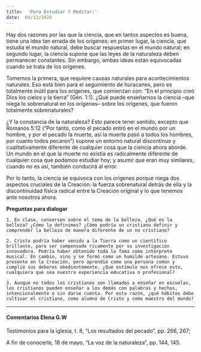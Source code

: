 ```yaml
---
title:  'Para Estudiar Y Meditar:'
date:  04/12/2020
---
```


Hay dos razones por las que la ciencia, que en tantos aspectos es buena, tiene una idea tan errada de los orígenes: en primer lugar, la ciencia, que estudia el mundo natural, debe buscar respuestas en el mundo natural; en segundo lugar, la ciencia supone que las leyes de la naturaleza deben permanecer constantes. Sin embargo, ambas ideas están equivocadas cuando se trata de los orígenes.

Tomemos la primera, que requiere causas naturales para acontecimientos naturales. Eso está bien para el seguimiento de huracanes, pero es totalmente inútil para los orígenes, que comienzan con: “En el principio creó Dios los cielos y la tierra” (Gén. 1:1). ¿Qué puede enseñarnos la ciencia –que niega lo sobrenatural en los orígenes– sobre los orígenes, que fueron totalmente sobrenaturales?

¿Y la constancia de la naturaleza? Esto parece tener sentido, excepto que Romanos 5:12 (“Por tanto, como el pecado entró en el mundo por un hombre, y por el pecado la muerte, así la muerte pasó a todos los hombres, por cuanto todos pecaron”) supone un entorno natural discontinuo y cualitativamente diferente de cualquier cosa que la ciencia ahora aborde. Un mundo en el que la muerte no existía es radicalmente diferente de cualquier cosa que podamos estudiar hoy; y asumir que eran muy similares, cuando no es así, también conducirá al error.

Por lo tanto, la ciencia se equivoca con los orígenes porque niega dos aspectos cruciales de la Creación: la fuerza sobrenatural detrás de ella y la discontinuidad física radical entre la Creación original y lo que tenemos ante nosotros ahora.

**Preguntas para dialogar**

`1. En clase, conversen sobre el tema de la belleza. ¿Qué es la belleza? ¿Cómo la definimos? ¿Cómo podría un cristiano definir y comprender la belleza de manera diferente de un no cristiano?`

`2. Cristo podría haber venido a la Tierra como un científico brillante, para ser compensado ricamente por su investigación innovadora. Podría haber obtenido toda la fama como intérprete musical. En cambio, vino y se formó como un humilde artesano. Estuvo presente en la Creación, pero aprendió como una persona común y cumplió sus deberes obedientemente. ¿Qué estímulo nos ofrece esto, cualquiera que sea nuestra experiencia educativa o profesional?`

`3. Aunque no todos los cristianos son llamados a enseñar en escuelas, los cristianos pueden enseñar a los demás con palabras y hechos, intencionalmente o sin darse cuenta. Por esta razón, ¿qué hábitos debe cultivar el cristiano, como alumno de Cristo y como maestro del mundo?`

---

#### Comentarios Elena G.W

Testimonios para la iglesia, t. 8, “Los resultados del pecado”, pp. 266, 267;

A fin de conocerle, 18 de mayo, “La voz de la naturaleza”, pp. 144, 145.